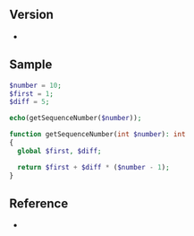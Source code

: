 ## Version
- 

## Sample
```php
$number = 10;
$first = 1;
$diff = 5;

echo(getSequenceNumber($number));

function getSequenceNumber(int $number): int
{
  global $first, $diff;

  return $first + $diff * ($number - 1);
}
```

## Reference
- 
